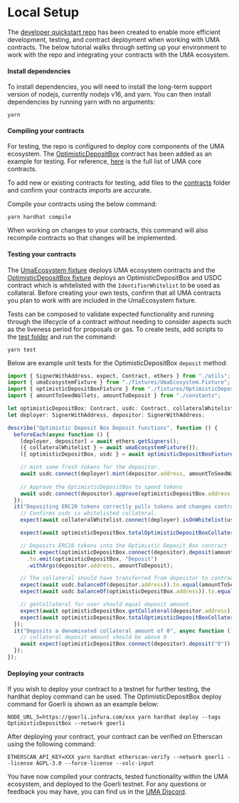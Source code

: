 # Local Setup

The [developer quickstart repo](https://github.com/UMAprotocol/dev-quickstart) has been created to enable more efficient development, testing, and contract deployment when working with UMA contracts. The below tutorial walks through setting up your environment to work with the repo and integrating your contracts with the UMA ecosystem.

#### Install dependencies

To install dependencies, you will need to install the long-term support version of nodejs, currently nodejs v16, and yarn. You can then install dependencies by running yarn with no arguments:

```
yarn
```

#### Compiling your contracts

For testing, the repo is configured to deploy core components of the UMA ecosystem. The [OptimisticDepositBox](https://github.com/UMAprotocol/dev-quickstart/blob/main/contracts/OptimisticDepositBox.sol) contract has been added as an example for testing. For reference, [here](https://github.com/UMAprotocol/protocol/tree/master/packages/core/contracts) is the full list of UMA core contracts.

To add new or existing contracts for testing, add files to the [contracts](https://github.com/UMAprotocol/dev-quickstart/tree/main/contracts) folder and confirm your contracts imports are accurate.

Compile your contracts using the below command:

```
yarn hardhat compile
```

When working on changes to your contracts, this command will also recompile contracts so that changes will be implemented.

#### Testing your contracts

The [UmaEcosystem fixture](https://github.com/UMAprotocol/dev-quickstart/blob/main/test/fixtures/UmaEcosystem.Fixture.ts) deploys UMA ecosystem contracts and the [OptimisticDepositBox fixture](https://github.com/UMAprotocol/dev-quickstart/blob/main/test/fixtures/OptimisticDepositBox.Fixture.ts) deploys an OptimisticDepositBox and USDC contract which is whitelisted with the `IdentifierWhitelist` to be used as collateral. Before creating your own tests, confirm that all UMA contracts you plan to work with are included in the UmaEcosystem fixture.

Tests can be composed to validate expected functionality and running through the lifecycle of a contract without needing to consider aspects such as the liveness period for proposals or gas. To create tests, add scripts to the [test folder](https://github.com/UMAprotocol/dev-quickstart/tree/main/test) and run the command:

```
yarn test
```

Below are example unit tests for the OptimisticDepositBox `deposit` method:

```typescript
import { SignerWithAddress, expect, Contract, ethers } from "./utils";
import { umaEcosystemFixture } from "./fixtures/UmaEcosystem.Fixture";
import { optimisticDepositBoxFixture } from "./fixtures/OptimisticDepositBox.Fixture";
import { amountToSeedWallets, amountToDeposit } from "./constants";

let optimisticDepositBox: Contract, usdc: Contract, collateralWhitelist: Contract;
let deployer: SignerWithAddress, depositor: SignerWithAddress;

describe("Optimistic Deposit Box Deposit functions", function () {
  beforeEach(async function () {
    [deployer, depositor] = await ethers.getSigners();
    ({ collateralWhitelist } = await umaEcosystemFixture());
    ({ optimisticDepositBox, usdc } = await optimisticDepositBoxFixture());

    // mint some fresh tokens for the depositor.
    await usdc.connect(deployer).mint(depositor.address, amountToSeedWallets);
    
    // Approve the OptimisticDepositBox to spend tokens
    await usdc.connect(depositor).approve(optimisticDepositBox.address, amountToSeedWallets);
  });
  it("Depositing ERC20 tokens correctly pulls tokens and changes contract state", async function () {
    // Confirms usdc is whitelisted collateral.
    expect(await collateralWhitelist.connect(deployer).isOnWhitelist(usdc.address)).to.equal(true);

    expect(await optimisticDepositBox.totalOptimisticDepositBoxCollateral()).to.equal(0);

    // Deposits ERC20 tokens into the Optimistic Deposit Box contract
    await expect(optimisticDepositBox.connect(depositor).deposit(amountToDeposit))
      .to.emit(optimisticDepositBox, "Deposit")
      .withArgs(depositor.address, amountToDeposit);

    // The collateral should have transferred from depositor to contract.
    expect(await usdc.balanceOf(depositor.address)).to.equal(amountToSeedWallets.sub(amountToDeposit));
    expect(await usdc.balanceOf(optimisticDepositBox.address)).to.equal(amountToDeposit);

    // getCollateral for user should equal deposit amount.
    expect(await optimisticDepositBox.getCollateral(depositor.address)).to.equal(amountToDeposit);
    expect(await optimisticDepositBox.totalOptimisticDepositBoxCollateral()).to.equal(amountToDeposit);
  });
  it("Deposits a denominated collateral amount of 0", async function () {
    // collateral deposit amount should be above 0
    await expect(optimisticDepositBox.connect(depositor).deposit("0")).to.be.revertedWith("Invalid collateral amount");
  });
});
```

#### Deploying your contracts

If you wish to deploy your contract to a testnet for further testing, the hardhat deploy command can be used. The OptimisticDepositBox deploy command for Goerli is shown as an example below:

```
NODE_URL_5=https://goerli.infura.com/xxx yarn hardhat deploy --tags OptimisticDepositBox --network goerli
```

After deploying your contract, your contract can be verified on Etherscan using the following command:

```
ETHERSCAN_API_KEY=XXX yarn hardhat etherscan-verify --network goerli --license AGPL-3.0 --force-license --solc-input
```

You have now compiled your contracts, tested functionality within the UMA ecosystem, and deployed to the Goerli testnet. For any questions or feedback you may have, you can find us in the [UMA Discord](https://discord.com/invite/jsb9XQJ).
